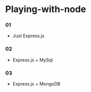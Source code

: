 # Playing-with-node

### 01
- Just Express.js

### 02
- Express.js + MySql

### 03
- Express.js + MongoDB
